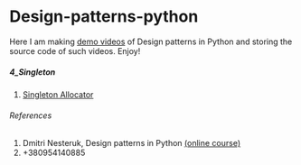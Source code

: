 # Design-patterns-python
Here I am making [demo videos](https://www.youtube.com/playlist?list=PLkR73Lvlj47mJvcvSavhPjoLgt7Ym8f1h) of Design patterns in Python
and storing the source code of such videos. Enjoy!

##### 4_Singleton
1. [Singleton Allocator](./4_Singleton#singleton-allocator)


###### References
1. Dmitri Nesteruk, Design patterns in Python [(online course)](https://www.udemy.com/course/design-patterns-python)
1. +380954140885